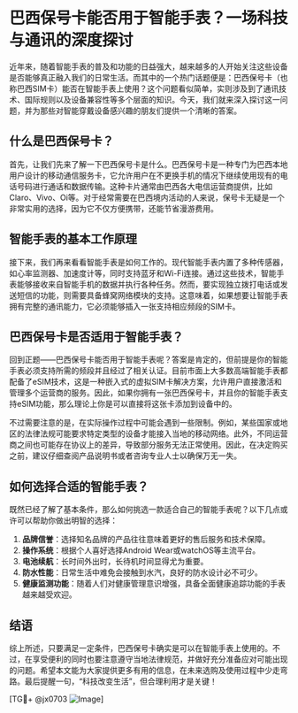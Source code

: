 # 巴西保号卡能否用于智能手表？一场科技与通讯的深度探讨

近年来，随着智能手表的普及和功能的日益强大，越来越多的人开始关注这些设备是否能够真正融入我们的日常生活。而其中的一个热门话题便是：巴西保号卡（也称巴西SIM卡）能否在智能手表上使用？这个问题看似简单，实则涉及到了通讯技术、国际规则以及设备兼容性等多个层面的知识。今天，我们就来深入探讨这一问题，并为那些对智能穿戴设备感兴趣的朋友们提供一个清晰的答案。

## 什么是巴西保号卡？

首先，让我们先来了解一下巴西保号卡是什么。巴西保号卡是一种专门为巴西本地用户设计的移动通信服务卡，它允许用户在不更换手机的情况下继续使用现有的电话号码进行通话和数据传输。这种卡片通常由巴西各大电信运营商提供，比如Claro、Vivo、Oi等。对于经常需要在巴西境内活动的人来说，保号卡无疑是一个非常实用的选择，因为它不仅方便携带，还能节省漫游费用。

## 智能手表的基本工作原理

接下来，我们再来看看智能手表是如何工作的。现代智能手表内置了多种传感器，如心率监测器、加速度计等，同时支持蓝牙和Wi-Fi连接。通过这些技术，智能手表能够接收来自智能手机的数据并执行各种任务。然而，要实现独立拨打电话或发送短信的功能，则需要具备蜂窝网络模块的支持。这意味着，如果想要让智能手表拥有完整的通讯能力，它必须能够插入一张支持相应频段的SIM卡。

## 巴西保号卡是否适用于智能手表？

回到正题——巴西保号卡能否用于智能手表呢？答案是肯定的，但前提是你的智能手表必须支持所需的频段并且经过了相关认证。目前市面上大多数高端智能手表都配备了eSIM技术，这是一种嵌入式的虚拟SIM卡解决方案，允许用户直接激活和管理多个运营商的服务。因此，如果你拥有一张巴西保号卡，并且你的智能手表支持eSIM功能，那么理论上你是可以直接将这张卡添加到设备中的。

不过需要注意的是，在实际操作过程中可能会遇到一些限制。例如，某些国家或地区的法律法规可能要求特定类型的设备才能接入当地的移动网络。此外，不同运营商之间也可能存在协议上的差异，导致部分服务无法正常使用。因此，在决定购买之前，建议仔细查阅产品说明书或者咨询专业人士以确保万无一失。

## 如何选择合适的智能手表？

既然已经了解了基本条件，那么如何挑选一款适合自己的智能手表呢？以下几点或许可以帮助你做出明智的选择：

1. **品牌信誉**：选择知名品牌的产品往往意味着更好的售后服务和技术保障。
2. **操作系统**：根据个人喜好选择Android Wear或watchOS等主流平台。
3. **电池续航**：长时间外出时，长待机时间显得尤为重要。
4. **防水性能**：日常生活中难免会接触到水汽，良好的防水设计必不可少。
5. **健康监测功能**：随着人们对健康管理意识增强，具备全面健康追踪功能的手表越来越受欢迎。

## 结语

综上所述，只要满足一定条件，巴西保号卡确实是可以在智能手表上使用的。不过，在享受便利的同时也要注意遵守当地法律规范，并做好充分准备应对可能出现的问题。希望本文能为大家提供更多有用的信息，在未来选购及使用过程中少走弯路。最后提醒一句，“科技改变生活”，但合理利用才是关键！

[TG💪+ @jx0703 ![Image](https://github.com/user-attachments/assets/dbca1d08-cadb-493c-b0ec-ad6f7a83f270)]